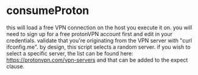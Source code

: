 # consumeProton
this will load a free VPN connection on the host you execute it on.
you will need to sign up for a free protonVPN account first and edit in your credentials.
validate that you're originating from the VPN server with "curl ifconfig.me".
by design, this script selects a random server. if you wish to select a specific server, the list can be found here: https://protonvpn.com/vpn-servers and that can be added to the expect clause.
